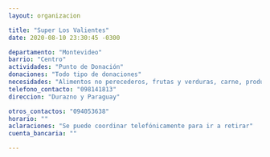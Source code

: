```yaml
---
layout: organizacion

title: "Super Los Valientes"
date: 2020-08-10 23:30:45 -0300

departamento: "Montevideo"
barrio: "Centro"
actividades: "Punto de Donación"
donaciones: "Todo tipo de donaciones"
necesidades: "Alimentos no perecederos, frutas y verduras, carne, productos sanitarios (tapabocas, guantes, alcohol en gel, detergente,etc), recipientes o tuppers"
telefono_contacto: "098141813"
direccion: "Durazno y Paraguay"

otros_contactos: "094053638"
horario: ""
aclaraciones: "Se puede coordinar telefónicamente para ir a retirar"
cuenta_bancaria: ""

---
```


